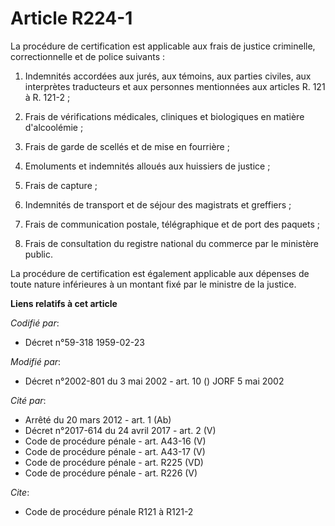 # Article R224-1

La procédure de certification est applicable aux frais de justice criminelle, correctionnelle et de police suivants :

1. Indemnités accordées aux jurés, aux témoins, aux parties civiles, aux interprètes traducteurs et aux personnes mentionnées
aux articles R. 121 à R. 121-2 ;

2. Frais de vérifications médicales, cliniques et biologiques en matière d'alcoolémie ;

3. Frais de garde de scellés et de mise en fourrière ;

4. Emoluments et indemnités alloués aux huissiers de justice ;

5. Frais de capture ;

6. Indemnités de transport et de séjour des magistrats et greffiers ;

7. Frais de communication postale, télégraphique et de port des paquets ;

8. Frais de consultation du registre national du commerce par le ministère public.

La procédure de certification est également applicable aux dépenses de toute nature inférieures à un montant fixé par le
ministre de la justice.

**Liens relatifs à cet article**

_Codifié par_:

  - Décret n°59-318 1959-02-23

_Modifié par_:

  - Décret n°2002-801 du 3 mai 2002 - art. 10 () JORF 5 mai 2002

_Cité par_:

  - Arrêté du 20 mars 2012 - art. 1 (Ab)
  - Décret n°2017-614 du 24 avril 2017 - art. 2 (V)
  - Code de procédure pénale - art. A43-16 (V)
  - Code de procédure pénale - art. A43-17 (V)
  - Code de procédure pénale - art. R225 (VD)
  - Code de procédure pénale - art. R226 (V)

_Cite_:

  - Code de procédure pénale R121 à R121-2
